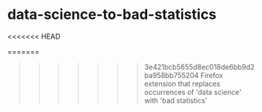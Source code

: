data-science-to-bad-statistics
=============

<<<<<<< HEAD

=======
>>>>>>> 3e421bcb5655d8ec018de6bb9d2ba958bb755204
Firefox extension that replaces occurrences of 'data science' with 'bad statistics'
